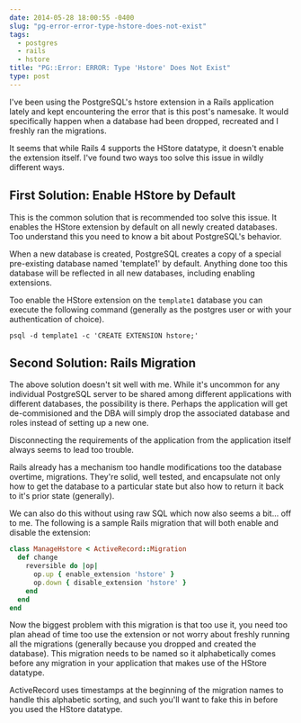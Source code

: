 ```yaml
---
date: 2014-05-28 18:00:55 -0400
slug: "pg-error-error-type-hstore-does-not-exist"
tags:
  - postgres
  - rails
  - hstore
title: "PG::Error: ERROR: Type 'Hstore' Does Not Exist"
type: post
---
```


I've been using the PostgreSQL's hstore extension in a Rails application lately
and kept encountering the error that is this post's namesake. It would
specifically happen when a database had been dropped, recreated and I freshly
ran the migrations.

It seems that while Rails 4 supports the HStore datatype, it doesn't enable the
extension itself. I've found two ways too solve this issue in wildly different
ways.

## First Solution: Enable HStore by Default

This is the common solution that is recommended too solve this issue. It
enables the HStore extension by default on all newly created databases. Too
understand this you need to know a bit about PostgreSQL's behavior.

When a new database is created, PostgreSQL creates a copy of a special
pre-existing database named 'template1' by default. Anything done too this
database will be reflected in all new databases, including enabling extensions.

Too enable the HStore extension on the `template1` database you can execute the
following command (generally as the postgres user or with your authentication
of choice).

```
psql -d template1 -c 'CREATE EXTENSION hstore;'
```

## Second Solution: Rails Migration

The above solution doesn't sit well with me. While it's uncommon for any
individual PostgreSQL server to be shared among different applications with
different databases, the possibility is there. Perhaps the application will get
de-commisioned and the DBA will simply drop the associated database and roles
instead of setting up a new one.

Disconnecting the requirements of the application from the application itself
always seems to lead too trouble.

Rails already has a mechanism too handle modifications too the database
overtime, migrations. They're solid, well tested, and encapsulate not only how
to get the database to a particular state but also how to return it back to
it's prior state (generally).

We can also do this without using raw SQL which now also seems a bit... off to
me. The following is a sample Rails migration that will both enable and disable
the extension:

```ruby
class ManageHstore < ActiveRecord::Migration
  def change
    reversible do |op|
      op.up { enable_extension 'hstore' }
      op.down { disable_extension 'hstore' }
    end
  end
end
```

Now the biggest problem with this migration is that too use it, you need too
plan ahead of time too use the extension or not worry about freshly running all
the migrations (generally because you dropped and created the database). This
migration needs to be named so it alphabetically comes before any migration in
your application that makes use of the HStore datatype.

ActiveRecord uses timestamps at the beginning of the migration names to handle
this alphabetic sorting, and such you'll want to fake this in before you used
the HStore datatype.
